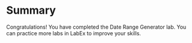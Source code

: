 # Summary

Congratulations! You have completed the Date Range Generator lab. You can practice more labs in LabEx to improve your skills.
